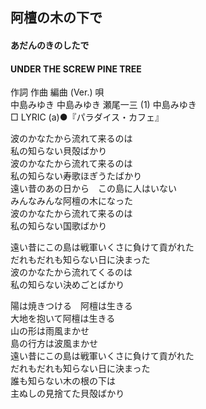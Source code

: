 ## 阿檀の木の下で
#### あだんのきのしたで
#### UNDER THE SCREW PINE TREE


作詞  作曲  編曲 (Ver.)   唄   
中島みゆき   中島みゆき   瀬尾一三 (1)  中島みゆき   
□ LYRIC (a)●『パラダイス・カフェ』   
   
   
波のかなたから流れて来るのは   
私の知らない貝殻ばかり   
波のかなたから流れて来るのは   
私の知らない寿歌ほぎうたばかり   
遠い昔のあの日から　この島に人はいない   
みんなみんな阿檀の木になった   
波のかなたから流れて来るのは   
私の知らない国歌ばかり   
   
遠い昔にこの島は戦軍いくさに負けて貢がれた   
だれもだれも知らない日に決まった   
波のかなたから流れてくるのは   
私の知らない決めごとばかり   
   
陽は焼きつける　阿檀は生きる   
大地を抱いて阿檀は生きる   
山の形は雨風まかせ   
島の行方は波風まかせ   
遠い昔にこの島は戦軍いくさに負けて貢がれた   
だれもだれも知らない日に決まった   
誰も知らない木の根の下は   
主ぬしの見捨てた貝殻ばかり   